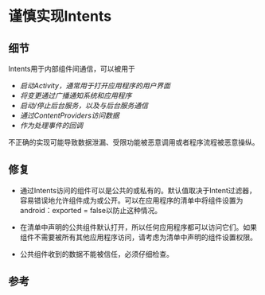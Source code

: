 # 谨慎实现Intents

## 细节

Intents用于内部组件间通信，可以被用于

* _启动Activity，通常用于打开应用程序的用户界面_
* _将变更通过广播通知系统和应用程序_
* _启动/停止后台服务，以及与后台服务通信_
* _通过ContentProviders访问数据_
* _作为处理事件的回调_

不正确的实现可能导致数据泄漏、受限功能被恶意调用或者程序流程被恶意操纵。

## 修复

* 通过Intents访问的组件可以是公共的或私有的。默认值取决于Intent过滤器，容易错误地允许组件成为或公开。可以在应用程序的清单中将组件设置为android：exported = false以防止这种情况。

* 在清单中声明的​​公共组件默认打开，所以任何应用程序都可以访问它们。如果组件不需要被所有其他应用程序访问，请考虑为清单中声明的​​组件设置权限。

* 公共组件收到的数据不能被信任，必须仔细检查。

## 参考



